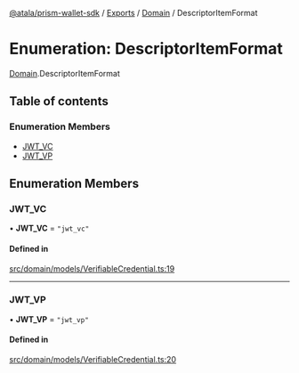 [@atala/prism-wallet-sdk](../README.md) / [Exports](../modules.md) / [Domain](../modules/Domain.md) / DescriptorItemFormat

# Enumeration: DescriptorItemFormat

[Domain](../modules/Domain.md).DescriptorItemFormat

## Table of contents

### Enumeration Members

- [JWT\_VC](Domain.DescriptorItemFormat.md#jwt_vc)
- [JWT\_VP](Domain.DescriptorItemFormat.md#jwt_vp)

## Enumeration Members

### JWT\_VC

• **JWT\_VC** = ``"jwt_vc"``

#### Defined in

[src/domain/models/VerifiableCredential.ts:19](https://github.com/hyperledger/identus-edge-agent-sdk-ts/blob/3c504bead94c87cd52de807c230d8a674846dce5/src/domain/models/VerifiableCredential.ts#L19)

___

### JWT\_VP

• **JWT\_VP** = ``"jwt_vp"``

#### Defined in

[src/domain/models/VerifiableCredential.ts:20](https://github.com/hyperledger/identus-edge-agent-sdk-ts/blob/3c504bead94c87cd52de807c230d8a674846dce5/src/domain/models/VerifiableCredential.ts#L20)
